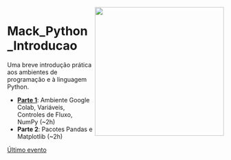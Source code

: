 <img src="http://meusite.mackenzie.br/rogerio/mackenzie_logo/UPM.2_horizontal_vermelho.jpg" width=300, align="right"> 

# Mack_Python_Introducao
Uma breve introdução prática aos ambientes de programação e à linguagem Python.

* [**Parte 1**](https://colab.research.google.com/github/Rogerio-mack/Mack_Python_Introducao/blob/main/Python_1.ipynb): Ambiente Google Colab, Variáveis, Controles de Fluxo, NumPy (~2h)
* **Parte 2**: Pacotes Pandas e Matplotlib (~2h)

[Último evento](https://github.com/Rogerio-mack/Mack_Python_Introducao/blob/main/s2022Jan.md)

